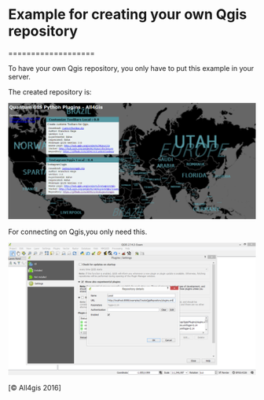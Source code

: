 # Example for creating your own Qgis repository
===================

To have your own Qgis repository, you only have to put this example in your server.
 
The created repository is:

![](img/web.png?raw=true)

For connecting on Qgis,you only need this.

![](img/qgis.png?raw=true)

[© All4gis 2016]
